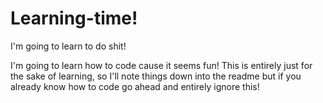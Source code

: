 # Learning-time!
I'm going to learn to do shit!

I'm going to learn how to code cause it seems fun!
This is entirely just for the sake of learning, so I'll note things down into the readme but if you already know how to code go ahead and entirely ignore this!
